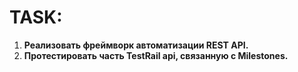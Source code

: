 # TASK:

1) **Реализовать фреймворк автоматизации REST API.**
2) **Протестировать часть TestRail api, связанную с Milestones.**
